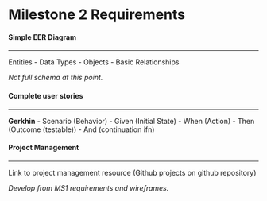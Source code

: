 Milestone 2 Requirements
===========================

#### Simple EER Diagram
------------------------------
Entities 
	- Data Types
	- Objects
	- Basic Relationships

*Not full schema at this point.* 


#### Complete user stories
-------------------------------
**Gerkhin** 
	- Scenario (Behavior)
	- Given (Initial State)
	- When (Action)
	- Then (Outcome (testable))
	- And (continuation ifn)


#### Project Management
-----------------------------------
Link to project management resource
(Github projects on github repository)


*Develop from MS1 requirements and wireframes.*



